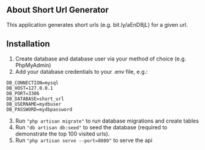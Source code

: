 
## About Short Url Generator

This application generates short urls (e.g. bit.ly/aEnD8jL) for a given url. 

## Installation

1. Create database and database user via your method of choice (e.g. PhpMyAdmin) 
2. Add your database credentials to your .env file, e.g.:

```
DB_CONNECTION=mysql
DB_HOST=127.0.0.1
DB_PORT=3306
DB_DATABASE=short_url
DB_USERNAME=mydbuser
DB_PASSWORD=mydbpassword
```

3. Run ```"php artisan migrate"``` to run database migrations and create tables
4. Run ```"db artisan db:seed"``` to seed the database (required to demonstrate the top 100 visited urls). 
4. Run ```"php artisan serve --port=8080"``` to serve the api


